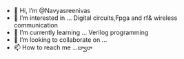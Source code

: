 - 👋 Hi, I’m @Navyasreenivas
- 👀 I’m interested in ... Digital circuits,Fpga and rf& wireless communication 
- 🌱 I’m currently learning ... Verilog programming 
- 💞️ I’m looking to collaborate on ...
- 📫 How to reach me ...ద్వారా 

<!---
Navyasreenivas/Navyasreenivas is a ✨ special ✨ repository because its `README.md` (this file) appears on your GitHub profile.
You can click the Preview link to take a look at your changes.
--->
